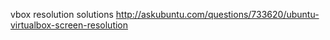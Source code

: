 
vbox resolution solutions
http://askubuntu.com/questions/733620/ubuntu-virtualbox-screen-resolution
